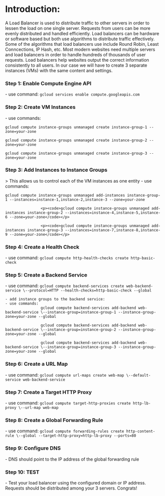 <h1>Introduction:</h1>

A Load Balancer is used to distribute traffic to other servers in order to lessen the load on one single server. Requests from users can be more evenly distributed and handled efficiently. Load balancers can be hardware or software based but both use algorithms to distribute traffic effectively. Some of the algorithms that load balancers use include Round Robin, Least Conncections, IP Hash, etc. Most modern websites need multiple servers and load balancers in order to handle hundreds of thousands of user requests. Load balancers help websites output the correct information consistently to all users. In our case we will have to create 3 separate instances (VMs) with the same content and settings. 

<h3>Step 1: Enable Compute Engine API</h3>
	- use command:			<code>gcloud services enable compute.googleapis.com</code>

<h3>Step 2: Create VM Instances</h3>
	- use commands: 
					<p><code>gcloud compute instance-groups unmanaged create instance-group-1 --zone=your-zone</code></p>
					<p><code>gcloud compute instance-groups unmanaged create instance-group-2 --zone=your-zone</code></p>
					<p><code>gcloud compute instance-groups unmanaged create instance-group-3 --zone=your-zone</code></p>

<h3>Step 3: Add Instances to Instance Groups</h3> > This allows us to control each of the VM instances as one entity
	- use commands:
					<p><code>gcloud compute instance-groups unmanaged add-instances instance-group-1 --instances=instance-1,instance-2,instance-3 --zone=your-zone</code></p>
	
					<p><code>gcloud compute instance-groups unmanaged add-instances instance-group-2 --instances=instance-4,instance-5,instance-6 --zone=your-zone</code></p>

					<p><code>gcloud compute instance-groups unmanaged add-instances instance-group-3 --instances=instance-7,instance-8,instance-9 --zone=your-zone</code></p>

<h3>Step 4: Create a Health Check</h3>
	- use command: <code>gcloud compute http-health-checks create http-basic-check</code>

<h3>Step 5: Create a Backend Service</h3>
	- use command: 
					<code>gcloud compute backend-services create web-backend-service \--protocol=HTTP --health-checks=http-basic-check --global</code>

	- add instance groups to the backend service:
	- use commands: 
					gcloud compute backend-services add-backend web-backend-service \--instance-group=instance-group-1 --instance-group-zone=your-zone --global

					gcloud compute backend-services add-backend web-backend-service \--instance-group=instance-group-2 --instance-group-zone=your-zone --global

					gcloud compute backend-services add-backend web-backend-service \--instance-group=instance-group-3 --instance-group-zone=your-zone --global

<h3>Step 6: Create a URL Map</h3>
	- use command: 
					<code>gcloud compute url-maps create web-map \--default-service web-backend-service</code>

<h3>Step 7: Create a Target HTTP Proxy</h3>
	- use command: 
					<code>gcloud compute target-http-proxies create http-lb-proxy \--url-map web-map</code>

<h3>Step 8: Create a Global Forwarding Rule</h3>
	- use command: 
					<code>gcloud compute forwarding-rules create http-content-rule \--global --target-http-proxy=http-lb-proxy --ports=80</code>

<h3>Step 9: Configure DNS</h3>
	- DNS should point to the IP address of the global forwarding rule 
	
<h3>Step 10: TEST</h3>
	- Test your load balancer using the configured domain or IP address. Requests should be distributed among your 3 servers. Congrats!
